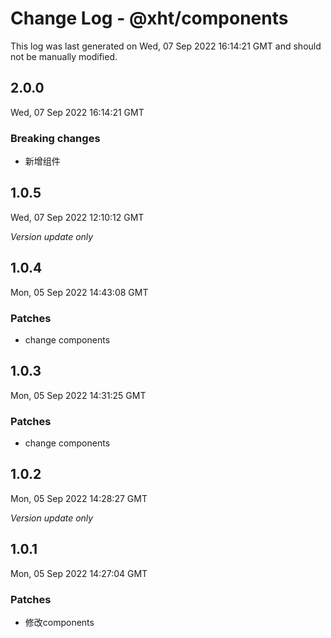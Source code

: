 # Change Log - @xht/components

This log was last generated on Wed, 07 Sep 2022 16:14:21 GMT and should not be manually modified.

## 2.0.0
Wed, 07 Sep 2022 16:14:21 GMT

### Breaking changes

- 新增组件

## 1.0.5
Wed, 07 Sep 2022 12:10:12 GMT

_Version update only_

## 1.0.4
Mon, 05 Sep 2022 14:43:08 GMT

### Patches

- change components

## 1.0.3
Mon, 05 Sep 2022 14:31:25 GMT

### Patches

- change components

## 1.0.2
Mon, 05 Sep 2022 14:28:27 GMT

_Version update only_

## 1.0.1
Mon, 05 Sep 2022 14:27:04 GMT

### Patches

- 修改components

